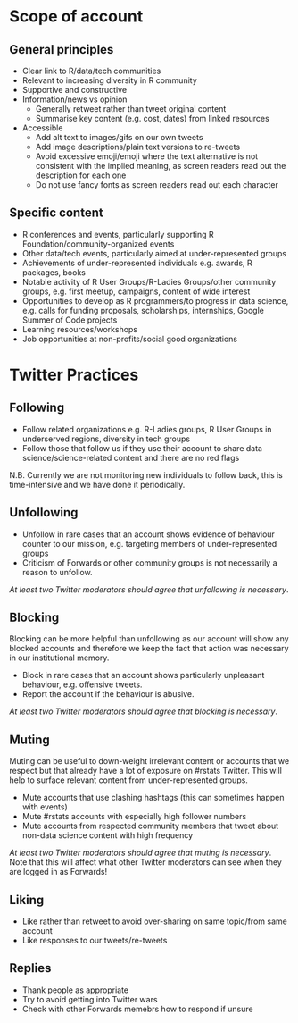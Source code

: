 # Scope of account

## General principles

- Clear link to R/data/tech communities
- Relevant to increasing diversity in R community
- Supportive and constructive
- Information/news vs opinion
    - Generally retweet rather than tweet original content
    - Summarise key content (e.g. cost, dates) from linked resources
- Accessible
    - Add alt text to images/gifs on our own tweets
    - Add image descriptions/plain text versions to re-tweets
    - Avoid excessive emoji/emoji where the text alternative is not consistent with the implied meaning, as screen readers read out the description for each one
    - Do not use fancy fonts as screen readers read out each character    

## Specific content

- R conferences and events, particularly supporting R Foundation/community-organized events
- Other data/tech events, particularly aimed at under-represented groups
- Achievements of under-represented individuals e.g. awards, R packages, books
- Notable activity of R User Groups/R-Ladies Groups/other community groups, e.g. first meetup, campaigns, content of wide interest
- Opportunities to develop as R programmers/to progress in data science, e.g. calls for funding proposals, scholarships, internships, Google Summer of Code projects
- Learning resources/workshops
- Job opportunities at non-profits/social good organizations

# Twitter Practices

## Following

- Follow related organizations e.g. R-Ladies groups, R User Groups in underserved regions, diversity in tech groups
- Follow those that follow us if they use their account to share data science/science-related content and there are no red flags

N.B. Currently we are not monitoring new individuals to follow back, this is time-intensive and we have done it periodically.

## Unfollowing

- Unfollow in rare cases that an account shows evidence of behaviour counter to our mission, e.g. targeting members of under-represented groups
- Criticism of Forwards or other community groups is not necessarily a reason to unfollow. 

*At least two Twitter moderators should agree that unfollowing is necessary*. 

## Blocking

Blocking can be more helpful than unfollowing as our account will show any blocked accounts and therefore we keep the fact that action was necessary in our institutional memory.

- Block in rare cases that an account shows particularly unpleasant behaviour, e.g. offensive tweets.
- Report the account if the behaviour is abusive.

*At least two Twitter moderators should agree that blocking is necessary*. 

## Muting

Muting can be useful to down-weight irrelevant content or accounts that we respect but that already have a lot of exposure on #rstats Twitter. This will help to surface relevant content from under-represented groups.

- Mute accounts that use clashing hashtags (this can sometimes happen with events)
- Mute #rstats accounts with especially high follower numbers
- Mute accounts from respected community members that tweet about non-data science content with high frequency

*At least two Twitter moderators should agree that muting is necessary*. Note that this will affect what other Twitter moderators can see when they are logged in as Forwards!

## Liking

- Like rather than retweet to avoid over-sharing on same topic/from same account
- Like responses to our tweets/re-tweets

## Replies

- Thank people as appropriate
- Try to avoid getting into Twitter wars
- Check with other Forwards memebrs how to respond if unsure
